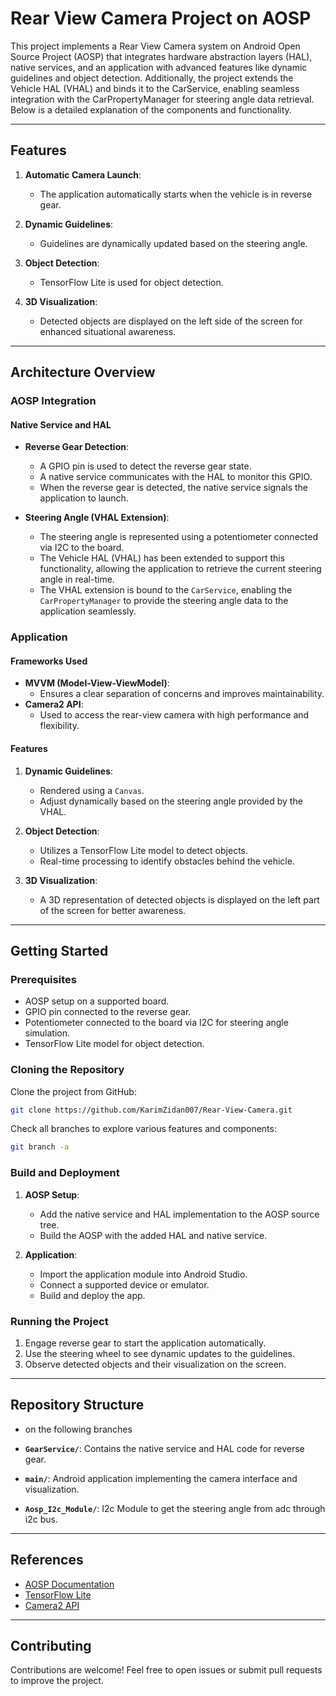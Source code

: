 # Rear View Camera Project on AOSP

This project implements a Rear View Camera system on Android Open Source Project (AOSP) that integrates hardware abstraction layers (HAL), native services, and an application with advanced features like dynamic guidelines and object detection. Additionally, the project extends the Vehicle HAL (VHAL) and binds it to the CarService, enabling seamless integration with the CarPropertyManager for steering angle data retrieval. Below is a detailed explanation of the components and functionality.

---

## Features

1. **Automatic Camera Launch**:

   - The application automatically starts when the vehicle is in reverse gear.

2. **Dynamic Guidelines**:

   - Guidelines are dynamically updated based on the steering angle.

3. **Object Detection**:

   - TensorFlow Lite is used for object detection.

4. **3D Visualization**:

   - Detected objects are displayed on the left side of the screen for enhanced situational awareness.

---

## Architecture Overview

### AOSP Integration

#### Native Service and HAL

- **Reverse Gear Detection**:

  - A GPIO pin is used to detect the reverse gear state.
  - A native service communicates with the HAL to monitor this GPIO.
  - When the reverse gear is detected, the native service signals the application to launch.

- **Steering Angle (VHAL Extension)**:

  - The steering angle is represented using a potentiometer connected via I2C to the board.
  - The Vehicle HAL (VHAL) has been extended to support this functionality, allowing the application to retrieve the current steering angle in real-time.
  - The VHAL extension is bound to the `CarService`, enabling the `CarPropertyManager` to provide the steering angle data to the application seamlessly.

### Application

#### Frameworks Used

- **MVVM (Model-View-ViewModel)**:
  - Ensures a clear separation of concerns and improves maintainability.
- **Camera2 API**:
  - Used to access the rear-view camera with high performance and flexibility.

#### Features

1. **Dynamic Guidelines**:

   - Rendered using a `Canvas`.
   - Adjust dynamically based on the steering angle provided by the VHAL.

2. **Object Detection**:

   - Utilizes a TensorFlow Lite model to detect objects.
   - Real-time processing to identify obstacles behind the vehicle.

3. **3D Visualization**:

   - A 3D representation of detected objects is displayed on the left part of the screen for better awareness.

---

## Getting Started

### Prerequisites

- AOSP setup on a supported board.
- GPIO pin connected to the reverse gear.
- Potentiometer connected to the board via I2C for steering angle simulation.
- TensorFlow Lite model for object detection.

### Cloning the Repository

Clone the project from GitHub:

```bash
git clone https://github.com/KarimZidan007/Rear-View-Camera.git
```

Check all branches to explore various features and components:

```bash
git branch -a
```

### Build and Deployment

1. **AOSP Setup**:

   - Add the native service and HAL implementation to the AOSP source tree.
   - Build the AOSP with the added HAL and native service.

2. **Application**:

   - Import the application module into Android Studio.
   - Connect a supported device or emulator.
   - Build and deploy the app.

### Running the Project

1. Engage reverse gear to start the application automatically.
2. Use the steering wheel to see dynamic updates to the guidelines.
3. Observe detected objects and their visualization on the screen.

---

## Repository Structure
- on the following branches

- **`GearService/`**: Contains the native service and HAL code for reverse gear.
- **`main/`**: Android application implementing the camera interface and visualization.
- **`Aosp_I2c_Module/`**: I2c Module to get the steering angle from adc through i2c bus.

---

## References

- [AOSP Documentation](https://source.android.com/docs)
- [TensorFlow Lite](https://www.tensorflow.org/lite)
- [Camera2 API](https://developer.android.com/reference/android/hardware/camera2)

---



## Contributing

Contributions are welcome! Feel free to open issues or submit pull requests to improve the project.

